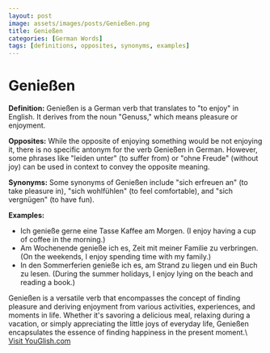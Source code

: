 ```yaml
---
layout: post
image: assets/images/posts/Genießen.png
title: Genießen
categories: [German Words]
tags: [definitions, opposites, synonyms, examples]
---
```


# Genießen

**Definition:**
Genießen is a German verb that translates to "to enjoy" in English. It derives from the noun "Genuss," which means pleasure or enjoyment. 

**Opposites:**
While the opposite of enjoying something would be not enjoying it, there is no specific antonym for the verb Genießen in German. However, some phrases like "leiden unter" (to suffer from) or "ohne Freude" (without joy) can be used in context to convey the opposite meaning. 

**Synonyms:**
Some synonyms of Genießen include "sich erfreuen an" (to take pleasure in), "sich wohlfühlen" (to feel comfortable), and "sich vergnügen" (to have fun). 

**Examples:**
- Ich genieße gerne eine Tasse Kaffee am Morgen. (I enjoy having a cup of coffee in the morning.)
- Am Wochenende genieße ich es, Zeit mit meiner Familie zu verbringen. (On the weekends, I enjoy spending time with my family.)
- In den Sommerferien genieße ich es, am Strand zu liegen und ein Buch zu lesen. (During the summer holidays, I enjoy lying on the beach and reading a book.)

Genießen is a versatile verb that encompasses the concept of finding pleasure and deriving enjoyment from various activities, experiences, and moments in life. Whether it's savoring a delicious meal, relaxing during a vacation, or simply appreciating the little joys of everyday life, Genießen encapsulates the essence of finding happiness in the present moment.\ <a id="yg-widget-0" class="youglish-widget" data-query="Genießen" data-lang="german" data-components="8412" data-auto-start="0" data-bkg-color="theme_light" data-title="How%20to%20pronounce%20Genießen%20in%20German"  rel="nofollow" href="https://youglish.com">Visit YouGlish.com</a><script async src="https://youglish.com/public/emb/widget.js" charset="utf-8"></script>